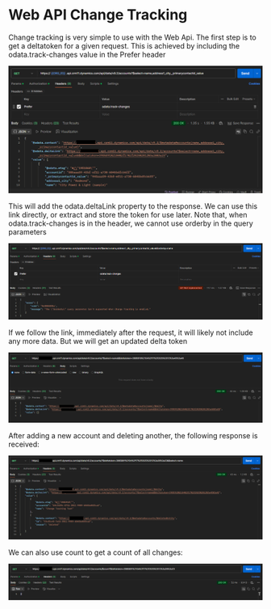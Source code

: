 # Web API Change Tracking

Change tracking is very simple to use with the Web Api. The first step is to
get a deltatoken for a given request. This is achieved by including the
odata.track-changes value in the Prefer header

![get token](./screens/tc_get_delta_token.png)

This will add the odata.deltaLink property to the response. We can use this link
directly, or extract and store the token for use later. Note that, when
odata.track-changes is in the header, we cannot use orderby in the query
parameters

![order by error](./screens/tc_orderby.png)

If we follow the link, immediately after the request, it will likely not include
any more data. But we will get an updated delta token

![no new data](./screens/tc_no_new_changes.png)

After adding a new account and deleting another, the following response is
received:

![new data](./screens/tc_a_change.png)

We can also use count to get a count of all changes:

![count](./screens/tc_count.png)
